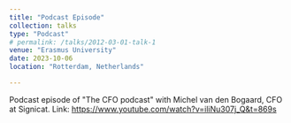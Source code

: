 ```yaml
---
title: "Podcast Episode"
collection: talks
type: "Podcast"
# permalink: /talks/2012-03-01-talk-1
venue: "Erasmus University"
date: 2023-10-06
location: "Rotterdam, Netherlands"

---
```


Podcast episode of "The CFO podcast" with Michel van den Bogaard, CFO at Signicat. Link: https://www.youtube.com/watch?v=iliNu307j_Q&t=869s
